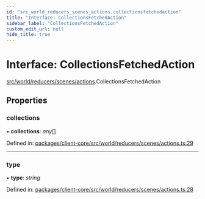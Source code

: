 ```yaml
---
id: "src_world_reducers_scenes_actions.collectionsfetchedaction"
title: "Interface: CollectionsFetchedAction"
sidebar_label: "CollectionsFetchedAction"
custom_edit_url: null
hide_title: true
---
```


# Interface: CollectionsFetchedAction

[src/world/reducers/scenes/actions](../modules/src_world_reducers_scenes_actions.md).CollectionsFetchedAction

## Properties

### collections

• **collections**: *any*[]

Defined in: [packages/client-core/src/world/reducers/scenes/actions.ts:29](https://github.com/xr3ngine/xr3ngine/blob/65dfcf39a/packages/client-core/src/world/reducers/scenes/actions.ts#L29)

___

### type

• **type**: *string*

Defined in: [packages/client-core/src/world/reducers/scenes/actions.ts:28](https://github.com/xr3ngine/xr3ngine/blob/65dfcf39a/packages/client-core/src/world/reducers/scenes/actions.ts#L28)
